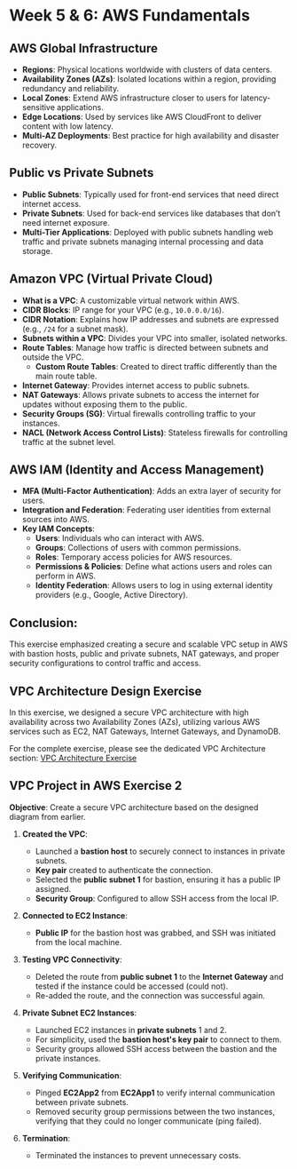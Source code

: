 # Week 5 & 6: AWS Fundamentals

## AWS Global Infrastructure
- **Regions**: Physical locations worldwide with clusters of data centers.
- **Availability Zones (AZs)**: Isolated locations within a region, providing redundancy and reliability.
- **Local Zones**: Extend AWS infrastructure closer to users for latency-sensitive applications.
- **Edge Locations**: Used by services like AWS CloudFront to deliver content with low latency.
- **Multi-AZ Deployments**: Best practice for high availability and disaster recovery.

## Public vs Private Subnets
- **Public Subnets**: Typically used for front-end services that need direct internet access.
- **Private Subnets**: Used for back-end services like databases that don’t need internet exposure.
- **Multi-Tier Applications**: Deployed with public subnets handling web traffic and private subnets managing internal processing and data storage.

## Amazon VPC (Virtual Private Cloud)
- **What is a VPC**: A customizable virtual network within AWS.
- **CIDR Blocks**: IP range for your VPC (e.g., `10.0.0.0/16`).
- **CIDR Notation**: Explains how IP addresses and subnets are expressed (e.g., `/24` for a subnet mask).
- **Subnets within a VPC**: Divides your VPC into smaller, isolated networks.
- **Route Tables**: Manage how traffic is directed between subnets and outside the VPC.
  - **Custom Route Tables**: Created to direct traffic differently than the main route table.
- **Internet Gateway**: Provides internet access to public subnets.
- **NAT Gateways**: Allows private subnets to access the internet for updates without exposing them to the public.
- **Security Groups (SG)**: Virtual firewalls controlling traffic to your instances.
- **NACL (Network Access Control Lists)**: Stateless firewalls for controlling traffic at the subnet level.

## AWS IAM (Identity and Access Management)
- **MFA (Multi-Factor Authentication)**: Adds an extra layer of security for users.
- **Integration and Federation**: Federating user identities from external sources into AWS.
- **Key IAM Concepts**:
  - **Users**: Individuals who can interact with AWS.
  - **Groups**: Collections of users with common permissions.
  - **Roles**: Temporary access policies for AWS resources.
  - **Permissions & Policies**: Define what actions users and roles can perform in AWS.
  - **Identity Federation**: Allows users to log in using external identity providers (e.g., Google, Active Directory).

## Conclusion:
This exercise emphasized creating a secure and scalable VPC setup in AWS with bastion hosts, public and private subnets, NAT gateways, and proper security configurations to control traffic and access.


## VPC Architecture Design Exercise

In this exercise, we designed a secure VPC architecture with high availability across two Availability Zones (AZs), utilizing various AWS services such as EC2, NAT Gateways, Internet Gateways, and DynamoDB.

For the complete exercise, please see the dedicated VPC Architecture section:
[VPC Architecture Exercise](./VPC-Arcitecture-Exercise.md)

## VPC Project in AWS Exercise 2
**Objective**: Create a secure VPC architecture based on the designed diagram from earlier.

1. **Created the VPC**:
   - Launched a **bastion host** to securely connect to instances in private subnets.
   - **Key pair** created to authenticate the connection.
   - Selected the **public subnet 1** for bastion, ensuring it has a public IP assigned.
   - **Security Group**: Configured to allow SSH access from the local IP.

2. **Connected to EC2 Instance**:
   - **Public IP** for the bastion host was grabbed, and SSH was initiated from the local machine.

3. **Testing VPC Connectivity**:
   - Deleted the route from **public subnet 1** to the **Internet Gateway** and tested if the instance could be accessed (could not).
   - Re-added the route, and the connection was successful again.

4. **Private Subnet EC2 Instances**:
   - Launched EC2 instances in **private subnets** 1 and 2.
   - For simplicity, used the **bastion host's key pair** to connect to them.
   - Security groups allowed SSH access between the bastion and the private instances.

5. **Verifying Communication**:
   - Pinged **EC2App2** from **EC2App1** to verify internal communication between private subnets.
   - Removed security group permissions between the two instances, verifying that they could no longer communicate (ping failed).
   
6. **Termination**:
   - Terminated the instances to prevent unnecessary costs.
